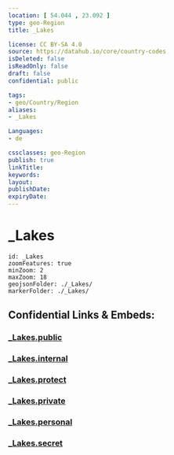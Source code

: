 ```yaml
---
location: [ 54.044 , 23.092 ] 
type: geo-Region
title: _Lakes

license: CC BY-SA 4.0
source: https://datahub.io/core/country-codes
isDeleted: false
isReadOnly: false
draft: false
confidential: public

tags:
- geo/Country/Region
aliases:
- _Lakes

Languages:
- de

cssclasses: geo-Region
publish: true
linkTitle: 
keywords: 
layout: 
publishDate: 
expiryDate: 
---
```


# _Lakes

```leaflet
id: _Lakes
zoomFeatures: true 
minZoom: 2 
maxZoom: 18
geojsonFolder: ./_Lakes/
markerFolder: ./_Lakes/
```


## Confidential Links & Embeds: 

### [_Lakes.public](/_public/\Earth\Continent\Europe\Europe~East\Poland\Provinces~Poland\Podlachian_Lakes.public.md) 

### [_Lakes.internal](/_internal/\Earth\Continent\Europe\Europe~East\Poland\Provinces~Poland\Podlachian_Lakes.internal.md) 

### [_Lakes.protect](/_protect/\Earth\Continent\Europe\Europe~East\Poland\Provinces~Poland\Podlachian_Lakes.protect.md) 

### [_Lakes.private](/_private/\Earth\Continent\Europe\Europe~East\Poland\Provinces~Poland\Podlachian_Lakes.private.md) 

### [_Lakes.personal](/_personal/\Earth\Continent\Europe\Europe~East\Poland\Provinces~Poland\Podlachian_Lakes.personal.md) 

### [_Lakes.secret](/_secret/\Earth\Continent\Europe\Europe~East\Poland\Provinces~Poland\Podlachian_Lakes.secret.md)

